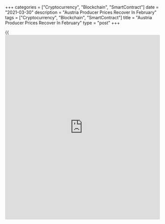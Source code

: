 +++
categories = ["Cryptocurrency", "Blockchain", "SmartContract"]
date = "2021-03-30"
description = "Austria Producer Prices Recover In February"
tags = ["Cryptocurrency", "Blockchain", "SmartContract"]
title = "Austria Producer Prices Recover In February"
type = "post"
+++

{{<iframe id="large-banner" src="https://www.bounty.group/#slide=2.0" width="100%" height="600" scrolling="no" style="border: 0px solid rgb(216, 221, 230); border-radius: 3px;">}}

Austria's producer prices increased for the first time in nearly two
years in February, figures from Statistics Austria showed on Tuesday.

The producer price index grew 0.9 percent year-on-year in February,
after a 0.3 percent fall in January.

Prices rose for the first time since May 2019, when they grew 0.6
percent.

Prices for intermediate goods grew 1.6 percent yearly in February and
those of energy prices gained 0.6 percent. Prices for capital goods and
consumer goods rose by 0.7 percent and 0.1 percent, respectively.

On a monthly basis, producer prices rose 0.8 percent in February, after
a 0.9 percent increase in the preceding month.

For comments and feedback [contact](https://www.playgroundfx.com/contact/): editorial@rtt[news](https://www.letsplayfx.com/blog/forex-news-website/).com

[Economic News][1]

 **What parts of the world are seeing the best (and worst) economic
performances lately? Click[here][2] to check out our [Econ Scorecard][2]
and find out! See up-to-the-moment [ranking](https://www.playgroundfx.com/blog/crypto-exchange-ranking/)s for the best and worst
performers in [GDP][3], [unemployment rate][4], [inflation][2] and much
more.**

   1. www.rtt[news](https://www.letsplayfx.com/blog/forex-news-website/).com/Content/EconomicNews.aspx
   2. www.rtt[news](https://www.letsplayfx.com/blog/forex-news-website/).com/economic-scorecard/world-rank/CPI/highest-performance.aspx
   3. www.rtt[news](https://www.letsplayfx.com/blog/forex-news-website/).com/economic-scorecard/world-rank/GDP/highest-performance.aspx
   4. www.rtt[news](https://www.letsplayfx.com/blog/forex-news-website/).com/economic-scorecard/world-rank/unemployment-rate/lowest-performance.aspx